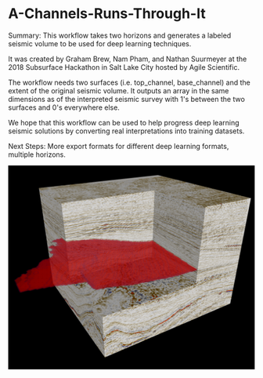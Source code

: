 # A-Channels-Runs-Through-It

Summary: This workflow takes two horizons and generates a labeled seismic volume to be used for deep learning techniques.

It was created by Graham Brew, Nam Pham, and Nathan Suurmeyer at the 2018 Subsurface Hackathon in Salt Lake City hosted by Agile Scientific.

The workflow needs two surfaces (i.e. top_channel, base_channel) and the extent of the original seismic volume.  It outputs an array in the same dimensions as of the interpreted seismic survey with 1's between the two surfaces and 0's everywhere else.

We hope that this workflow can be used to help progress deep learning seismic solutions by converting real interpretations into training datasets.

Next Steps: More export formats for different deep learning formats, multiple horizons.

![alt text](https://github.com/nsuurmey/A-Channel-Runs-Through-It/blob/master/Seismic_with_geobody_array.PNG)
